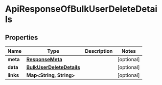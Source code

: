 
# ApiResponseOfBulkUserDeleteDetails

## Properties
Name | Type | Description | Notes
------------ | ------------- | ------------- | -------------
**meta** | [**ResponseMeta**](ResponseMeta.md) |  |  [optional]
**data** | [**BulkUserDeleteDetails**](BulkUserDeleteDetails.md) |  |  [optional]
**links** | **Map&lt;String, String&gt;** |  |  [optional]



